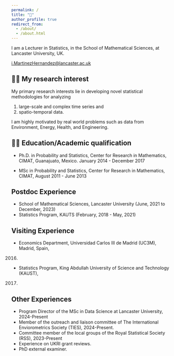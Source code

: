 ```yaml
---
permalink: /
title: "👋"
author_profile: true
redirect_from: 
  - /about/
  - /about.html
---
```


I am a Lecturer in Statistics, in the School of Mathematical Sciences, 
at Lancaster University, UK.

i.MartinezHernandez@lancaster.ac.uk

## 👨‍🔬 My research interest
My primary research interests lie in developing novel statistical methodologies 
for analyzing 

1. large-scale and complex time series and 
1. spatio-temporal data. 

I am highly motivated by real world problems such as data from Environment, 
Energy, Health, and Engineering.

## 👨‍🎓 Education/Academic qualification

- Ph.D. in Probability and Statistics, Center for Research in Mathematics, CIMAT, 
Guanajuato, Mexico. January 2014 - December 2017

- MSc in Probability and Statistics, Center for Research in Mathematics, CIMAT,
August 2011 - June 2013

## Postdoc Experience

- School of Mathematical Sciences, Lancaster University (June, 2021 to December, 2023)
- Statistics Program, KAUTS (February, 2018 - May, 2021)

## Visiting Experience
- Economics Department, Universidad Carlos III de Madrid (UC3M), Madrid, Spain, 
2016.
- Statistics Program, King Abdullah University of Science and Technology (KAUST),
2017.

## Other Experiences

- Program Director of the MSc in Data Science at Lancaster University,
2024-Present
- Member of the outreach and liaison committee of The International
Enviorometrics Society (TIES), 2024-Present.
- Committee member of the local groups of the Royal Statistical Society (RSS),
2023-Present
- Experience on UKRI grant reviews.
- PhD external examiner.


